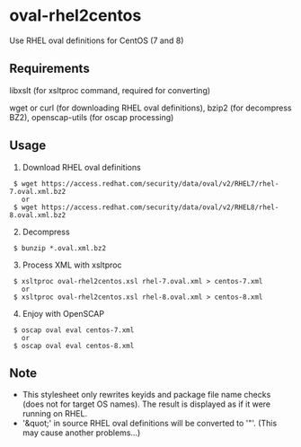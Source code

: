 # oval-rhel2centos
Use RHEL oval definitions for CentOS (7 and 8)


## Requirements

 libxslt (for xsltproc command, required for converting)

 wget or curl (for downloading RHEL oval definitions),
 bzip2 (for decompress BZ2),
 openscap-utils (for oscap processing)


## Usage

1. Download RHEL oval definitions
```
 $ wget https://access.redhat.com/security/data/oval/v2/RHEL7/rhel-7.oval.xml.bz2
   or
 $ wget https://access.redhat.com/security/data/oval/v2/RHEL8/rhel-8.oval.xml.bz2
```

2. Decompress
```
 $ bunzip *.oval.xml.bz2
```

3. Process XML with xsltproc
```
 $ xsltproc oval-rhel2centos.xsl rhel-7.oval.xml > centos-7.xml
   or
 $ xsltproc oval-rhel2centos.xsl rhel-8.oval.xml > centos-8.xml
```

4. Enjoy with OpenSCAP
```
 $ oscap oval eval centos-7.xml
   or
 $ oscap oval eval centos-8.xml
```

## Note
 - This stylesheet only rewrites keyids and package file name checks (does not for target OS names).
   The result is displayed as if it were running on RHEL.
 - '&amp;quot;' in source RHEL oval definitions will be converted to '"'. (This may cause another problems...)

